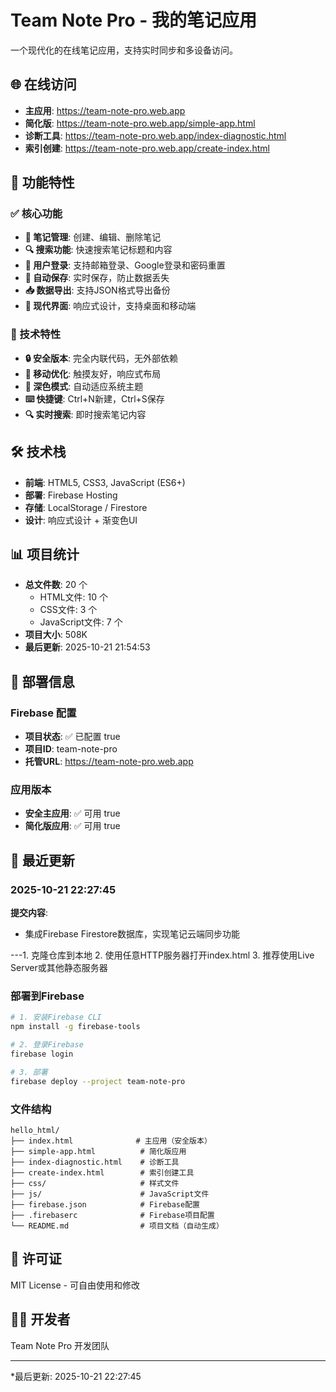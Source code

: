 # Team Note Pro - 我的笔记应用

一个现代化的在线笔记应用，支持实时同步和多设备访问。

## 🌐 在线访问

- **主应用**: https://team-note-pro.web.app
- **简化版**: https://team-note-pro.web.app/simple-app.html
- **诊断工具**: https://team-note-pro.web.app/index-diagnostic.html
- **索引创建**: https://team-note-pro.web.app/create-index.html

## 📱 功能特性

### ✅ 核心功能
- **📝 笔记管理**: 创建、编辑、删除笔记
- **🔍 搜索功能**: 快速搜索笔记标题和内容
- **🔐 用户登录**: 支持邮箱登录、Google登录和密码重置
- **💾 自动保存**: 实时保存，防止数据丢失
- **📥 数据导出**: 支持JSON格式导出备份
- **🎨 现代界面**: 响应式设计，支持桌面和移动端

### 🔧 技术特性
- **🔒 安全版本**: 完全内联代码，无外部依赖
- **📱 移动优化**: 触摸友好，响应式布局
- **🌙 深色模式**: 自动适应系统主题
- **⌨️ 快捷键**: Ctrl+N新建，Ctrl+S保存
- **🔍 实时搜索**: 即时搜索笔记内容

## 🛠️ 技术栈

- **前端**: HTML5, CSS3, JavaScript (ES6+)
- **部署**: Firebase Hosting
- **存储**: LocalStorage / Firestore
- **设计**: 响应式设计 + 渐变色UI

## 📊 项目统计

- **总文件数**: 20 个
  - HTML文件:       10 个
  - CSS文件:        3 个
  - JavaScript文件:        7 个
- **项目大小**: 508K
- **最后更新**: 2025-10-21 21:54:53

## 🚀 部署信息

### Firebase 配置
- **项目状态**: ✅ 已配置 true
- **项目ID**: team-note-pro
- **托管URL**: https://team-note-pro.web.app

### 应用版本
- **安全主应用**: ✅ 可用 true
- **简化版应用**: ✅ 可用 true

## 📝 最近更新

### 2025-10-21 22:27:45

**提交内容**:
- 集成Firebase Firestore数据库，实现笔记云端同步功能

---1. 克隆仓库到本地
2. 使用任意HTTP服务器打开index.html
3. 推荐使用Live Server或其他静态服务器

### 部署到Firebase
```bash
# 1. 安装Firebase CLI
npm install -g firebase-tools

# 2. 登录Firebase
firebase login

# 3. 部署
firebase deploy --project team-note-pro
```

### 文件结构
```
hello_html/
├── index.html              # 主应用（安全版本）
├── simple-app.html          # 简化版应用
├── index-diagnostic.html    # 诊断工具
├── create-index.html        # 索引创建工具
├── css/                     # 样式文件
├── js/                      # JavaScript文件
├── firebase.json            # Firebase配置
├── .firebaserc              # Firebase项目配置
└── README.md                # 项目文档（自动生成）
```

## 📄 许可证

MIT License - 可自由使用和修改

## 👨‍💻 开发者

Team Note Pro 开发团队

---

*最后更新: 2025-10-21 22:27:45
